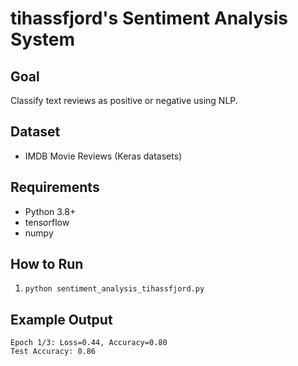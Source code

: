 # tihassfjord's Sentiment Analysis System

## Goal
Classify text reviews as positive or negative using NLP.

## Dataset
- IMDB Movie Reviews (Keras datasets)

## Requirements
- Python 3.8+
- tensorflow
- numpy

## How to Run
1. `python sentiment_analysis_tihassfjord.py`

## Example Output
```
Epoch 1/3: Loss=0.44, Accuracy=0.80
Test Accuracy: 0.86
```
